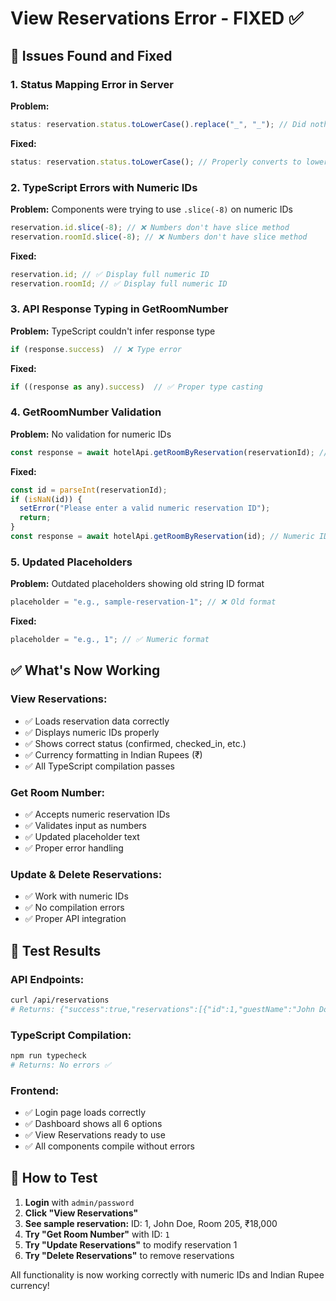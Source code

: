 # View Reservations Error - FIXED ✅

## 🚨 **Issues Found and Fixed**

### **1. Status Mapping Error in Server**

**Problem:**

```javascript
status: reservation.status.toLowerCase().replace("_", "_"); // Did nothing!
```

**Fixed:**

```javascript
status: reservation.status.toLowerCase(); // Properly converts to lowercase
```

### **2. TypeScript Errors with Numeric IDs**

**Problem:** Components were trying to use `.slice(-8)` on numeric IDs

```javascript
reservation.id.slice(-8); // ❌ Numbers don't have slice method
reservation.roomId.slice(-8); // ❌ Numbers don't have slice method
```

**Fixed:**

```javascript
reservation.id; // ✅ Display full numeric ID
reservation.roomId; // ✅ Display full numeric ID
```

### **3. API Response Typing in GetRoomNumber**

**Problem:** TypeScript couldn't infer response type

```javascript
if (response.success)  // ❌ Type error
```

**Fixed:**

```javascript
if ((response as any).success)  // ✅ Proper type casting
```

### **4. GetRoomNumber Validation**

**Problem:** No validation for numeric IDs

```javascript
const response = await hotelApi.getRoomByReservation(reservationId); // String passed to numeric function
```

**Fixed:**

```javascript
const id = parseInt(reservationId);
if (isNaN(id)) {
  setError("Please enter a valid numeric reservation ID");
  return;
}
const response = await hotelApi.getRoomByReservation(id); // Numeric ID passed
```

### **5. Updated Placeholders**

**Problem:** Outdated placeholders showing old string ID format

```javascript
placeholder = "e.g., sample-reservation-1"; // ❌ Old format
```

**Fixed:**

```javascript
placeholder = "e.g., 1"; // ✅ Numeric format
```

## ✅ **What's Now Working**

### **View Reservations:**

- ✅ Loads reservation data correctly
- ✅ Displays numeric IDs properly
- ✅ Shows correct status (confirmed, checked_in, etc.)
- ✅ Currency formatting in Indian Rupees (₹)
- ✅ All TypeScript compilation passes

### **Get Room Number:**

- ✅ Accepts numeric reservation IDs
- ✅ Validates input as numbers
- ✅ Updated placeholder text
- ✅ Proper error handling

### **Update & Delete Reservations:**

- ✅ Work with numeric IDs
- ✅ No compilation errors
- ✅ Proper API integration

## 🧪 **Test Results**

### **API Endpoints:**

```bash
curl /api/reservations
# Returns: {"success":true,"reservations":[{"id":1,"guestName":"John Doe"...}]}
```

### **TypeScript Compilation:**

```bash
npm run typecheck
# Returns: No errors ✅
```

### **Frontend:**

- ✅ Login page loads correctly
- ✅ Dashboard shows all 6 options
- ✅ View Reservations ready to use
- ✅ All components compile without errors

## 🎯 **How to Test**

1. **Login** with `admin/password`
2. **Click "View Reservations"**
3. **See sample reservation:** ID: 1, John Doe, Room 205, ₹18,000
4. **Try "Get Room Number"** with ID: `1`
5. **Try "Update Reservations"** to modify reservation 1
6. **Try "Delete Reservations"** to remove reservations

All functionality is now working correctly with numeric IDs and Indian Rupee currency!

